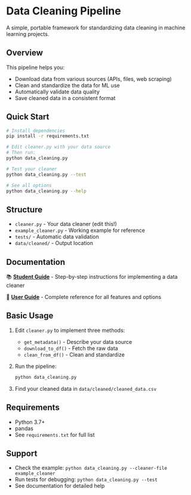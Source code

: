 # Data Cleaning Pipeline

A simple, portable framework for standardizing data cleaning in machine learning projects.

## Overview

This pipeline helps you:
- Download data from various sources (APIs, files, web scraping)
- Clean and standardize the data for ML use
- Automatically validate data quality
- Save cleaned data in a consistent format

## Quick Start

```bash
# Install dependencies
pip install -r requirements.txt

# Edit cleaner.py with your data source
# Then run:
python data_cleaning.py

# Test your cleaner
python data_cleaning.py --test

# See all options
python data_cleaning.py --help
```

## Structure

- `cleaner.py` - Your data cleaner (edit this!)
- `example_cleaner.py` - Working example for reference
- `tests/` - Automatic data validation
- `data/cleaned/` - Output location

## Documentation

📚 **[Student Guide](docs/student_guide.md)** - Step-by-step instructions for implementing a data cleaner

📖 **[User Guide](docs/user_guide.md)** - Complete reference for all features and options

## Basic Usage

1. Edit `cleaner.py` to implement three methods:
   - `get_metadata()` - Describe your data source
   - `download_to_df()` - Fetch the raw data
   - `clean_from_df()` - Clean and standardize

2. Run the pipeline:
   ```bash
   python data_cleaning.py
   ```

3. Find your cleaned data in `data/cleaned/cleaned_data.csv`

## Requirements

- Python 3.7+
- pandas
- See `requirements.txt` for full list

## Support

- Check the example: `python data_cleaning.py --cleaner-file example_cleaner`
- Run tests for debugging: `python data_cleaning.py --test`
- See documentation for detailed help
